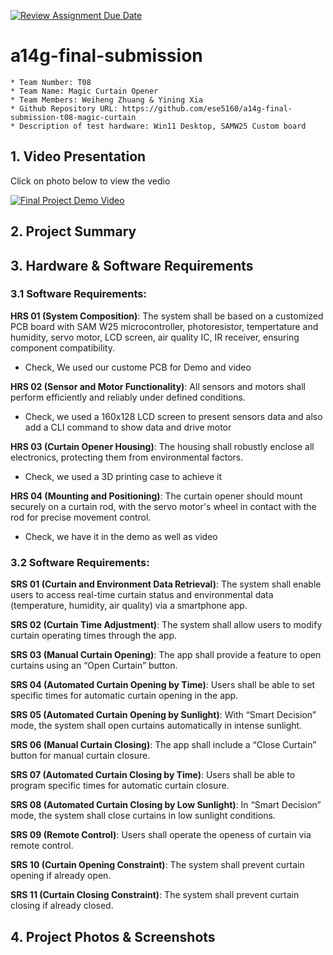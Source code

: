 [![Review Assignment Due Date](https://classroom.github.com/assets/deadline-readme-button-24ddc0f5d75046c5622901739e7c5dd533143b0c8e959d652212380cedb1ea36.svg)](https://classroom.github.com/a/kzkUPShx)
# a14g-final-submission

    * Team Number: T08
    * Team Name: Magic Curtain Opener
    * Team Members: Weiheng Zhuang & Yining Xia
    * Github Repository URL: https://github.com/ese5160/a14g-final-submission-t08-magic-curtain
    * Description of test hardware: Win11 Desktop, SAMW25 Custom board

## 1. Video Presentation

Click on photo below to view the vedio

[![Final Project Demo Video](image/device.jpg)](https://www.youtube.com/watch?v=DNdOzl5xq_A "Final Project Demo Video")

## 2. Project Summary



## 3. Hardware & Software Requirements

### 3.1 Software Requirements:

**HRS 01 (System Composition)**: The system shall be based on a customized PCB board with SAM W25 microcontroller, photoresistor, tempertature and humidity, servo motor, LCD screen, air quality IC, IR receiver, ensuring component compatibility.

- Check, We used our custome PCB for Demo and video

**HRS 02 (Sensor and Motor Functionality)**: All sensors and motors shall perform efficiently and reliably under defined conditions.

- Check, we used a 160x128 LCD screen to present sensors data and also add a CLI command to show data and drive motor

**HRS 03 (Curtain Opener Housing)**: The housing shall robustly enclose all electronics, protecting them from environmental factors.

- Check, we used a 3D printing case to achieve it

**HRS 04 (Mounting and Positioning)**: The curtain opener should mount securely on a curtain rod, with the servo motor's wheel in contact with the rod for precise movement control.

- Check, we have it in the demo as well as video

### 3.2 Software Requirements:

**SRS 01 (Curtain and Environment Data Retrieval)**: The system shall enable users to access real-time curtain status and environmental data (temperature, humidity, air quality) via a smartphone app.

**SRS 02 (Curtain Time Adjustment)**: The system shall allow users to modify curtain operating times through the app.

**SRS 03 (Manual Curtain Opening)**: The app shall provide a feature to open curtains using an “Open Curtain” button.

**SRS 04 (Automated Curtain Opening by Time)**: Users shall be able to set specific times for automatic curtain opening in the app.

**SRS 05 (Automated Curtain Opening by Sunlight)**: With “Smart Decision” mode, the system shall open curtains automatically in intense sunlight.

**SRS 06 (Manual Curtain Closing)**: The app shall include a “Close Curtain” button for manual curtain closure.

**SRS 07 (Automated Curtain Closing by Time)**: Users shall be able to program specific times for automatic curtain closure.

**SRS 08 (Automated Curtain Closing by Low Sunlight)**: In “Smart Decision” mode, the system shall close curtains in low sunlight conditions.

**SRS 09 (Remote Control)**: Users shall operate the openess of curtain via remote control.

**SRS 10 (Curtain Opening Constraint)**: The system shall prevent curtain opening if already open.

**SRS 11 (Curtain Closing Constraint)**: The system shall prevent curtain closing if already closed.

## 4. Project Photos & Screenshots
